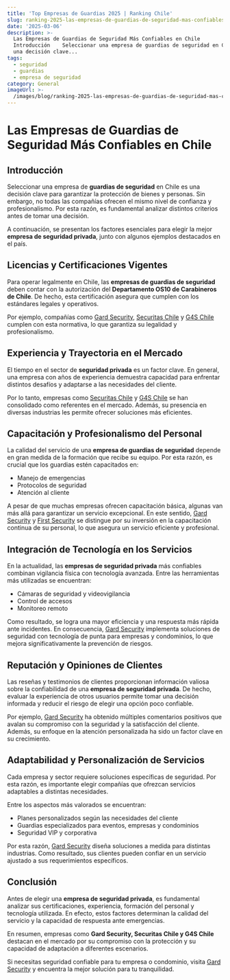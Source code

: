 ```yaml
---
title: 'Top Empresas de Guardias 2025 | Ranking Chile'
slug: ranking-2025-las-empresas-de-guardias-de-seguridad-mas-confiables-en-chile
date: '2025-03-06'
description: >-
  Las Empresas de Guardias de Seguridad Más Confiables en Chile   
  Introducción    Seleccionar una empresa de guardias de seguridad en Chile es
  una decisión clave...
tags:
  - seguridad
  - guardias
  - empresa de seguridad
category: General
imageUrl: >-
  /images/blog/ranking-2025-las-empresas-de-guardias-de-seguridad-mas-confiables-en-chile.jpg
---
```



<h1 class="wp-block-heading" id="h-las-empresas-de-guardias-de-seguridad-mas-confiables-en-chile">Las Empresas de Guardias de Seguridad Más Confiables en Chile</h1>



<h2 class="wp-block-heading" id="h-introduccion">Introducción</h2>



<p>Seleccionar una empresa de <strong>guardias de seguridad</strong> en Chile es una decisión clave para garantizar la protección de bienes y personas. Sin embargo, no todas las compañías ofrecen el mismo nivel de confianza y profesionalismo. Por esta razón, es fundamental analizar distintos criterios antes de tomar una decisión.</p>



<p>A continuación, se presentan los factores esenciales para elegir la mejor <strong>empresa de seguridad privada</strong>, junto con algunos ejemplos destacados en el país.</p>



<h2 class="wp-block-heading" id="h-licencias-y-certificaciones-vigentes">Licencias y Certificaciones Vigentes</h2>



<p>Para operar legalmente en Chile, las <strong>empresas de guardias de seguridad</strong> deben contar con la autorización del <strong>Departamento OS10 de Carabineros de Chile</strong>. De hecho, esta certificación asegura que cumplen con los estándares legales y operativos.</p>



<p>Por ejemplo, compañías como <a href="https://gard.cl">Gard Security</a>, <a href="https://www.securitaschile.cl/">Securitas Chile</a> y <a href="https://www.g4s.com/es-cl">G4S Chile</a> cumplen con esta normativa, lo que garantiza su legalidad y profesionalismo.</p>



<h2 class="wp-block-heading" id="h-experiencia-y-trayectoria-en-el-mercado">Experiencia y Trayectoria en el Mercado</h2>



<p>El tiempo en el sector de <strong>seguridad privada</strong> es un factor clave. En general, una empresa con años de experiencia demuestra capacidad para enfrentar distintos desafíos y adaptarse a las necesidades del cliente.</p>



<p>Por lo tanto, empresas como <a href="https://www.securitaschile.cl/">Securitas Chile</a> y <a href="https://www.g4s.com/es-cl">G4S Chile</a> se han consolidado como referentes en el mercado. Además, su presencia en diversas industrias les permite ofrecer soluciones más eficientes.</p>



<h2 class="wp-block-heading" id="h-capacitacion-y-profesionalismo-del-personal">Capacitación y Profesionalismo del Personal</h2>



<p>La calidad del servicio de una <strong>empresa de guardias de seguridad</strong> depende en gran medida de la formación que recibe su equipo. Por esta razón, es crucial que los guardias estén capacitados en:</p>



<ul class="wp-block-list">
<li>Manejo de emergencias</li>



<li>Protocolos de seguridad</li>



<li>Atención al cliente</li>
</ul>



<p>A pesar de que muchas empresas ofrecen capacitación básica, algunas van más allá para garantizar un servicio excepcional. En este sentido, <a href="https://gard.cl">Gard Security</a> y <a href="https://firstsecurity.cl/seguridad-integral-empresas/">First Security</a> se distingue por su inversión en la capacitación continua de su personal, lo que asegura un servicio eficiente y profesional.</p>



<h2 class="wp-block-heading" id="h-integracion-de-tecnologia-en-los-servicios">Integración de Tecnología en los Servicios</h2>



<p>En la actualidad, las <strong>empresas de seguridad privada</strong> más confiables combinan vigilancia física con tecnología avanzada. Entre las herramientas más utilizadas se encuentran:</p>



<ul class="wp-block-list">
<li>Cámaras de seguridad y videovigilancia</li>



<li>Control de accesos</li>



<li>Monitoreo remoto</li>
</ul>



<p>Como resultado, se logra una mayor eficiencia y una respuesta más rápida ante incidentes. En consecuencia, <a href="https://gard.cl/seguridad-electronica/">Gard Security</a> implementa soluciones de seguridad con tecnología de punta para empresas y condominios, lo que mejora significativamente la prevención de riesgos.</p>



<h2 class="wp-block-heading" id="h-reputacion-y-opiniones-de-clientes">Reputación y Opiniones de Clientes</h2>



<p>Las reseñas y testimonios de clientes proporcionan información valiosa sobre la confiabilidad de una <strong>empresa de seguridad privada</strong>. De hecho, evaluar la experiencia de otros usuarios permite tomar una decisión informada y reducir el riesgo de elegir una opción poco confiable.</p>



<p>Por ejemplo, <a href="https://gard.cl/mejor-empresa-de-seguridad-chile/">Gard Security</a> ha obtenido múltiples comentarios positivos que avalan su compromiso con la seguridad y la satisfacción del cliente. Además, su enfoque en la atención personalizada ha sido un factor clave en su crecimiento.</p>



<h2 class="wp-block-heading" id="h-adaptabilidad-y-personalizacion-de-servicios">Adaptabilidad y Personalización de Servicios</h2>



<p>Cada empresa y sector requiere soluciones específicas de seguridad. Por esta razón, es importante elegir compañías que ofrezcan servicios adaptables a distintas necesidades.</p>



<p>Entre los aspectos más valorados se encuentran:</p>



<ul class="wp-block-list">
<li>Planes personalizados según las necesidades del cliente</li>



<li>Guardias especializados para eventos, empresas y condominios</li>



<li>Seguridad VIP y corporativa</li>
</ul>



<p>Por esta razón, <a href="https://gard.cl/guardias-de-seguridad-privada-para-empresas/">Gard Security</a> diseña soluciones a medida para distintas industrias. Como resultado, sus clientes pueden confiar en un servicio ajustado a sus requerimientos específicos.</p>



<h2 class="wp-block-heading" id="h-conclusion">Conclusión</h2>



<p>Antes de elegir una <strong>empresa de seguridad privada</strong>, es fundamental analizar sus certificaciones, experiencia, formación del personal y tecnología utilizada. En efecto, estos factores determinan la calidad del servicio y la capacidad de respuesta ante emergencias.</p>



<p>En resumen, empresas como <strong>Gard Security, Securitas Chile y G4S Chile</strong> destacan en el mercado por su compromiso con la protección y su capacidad de adaptación a diferentes escenarios.</p>



<p>Si necesitas seguridad confiable para tu empresa o condominio, visita <a href="https://gard.cl/">Gard Security</a> y encuentra la mejor solución para tu tranquilidad.</p>

